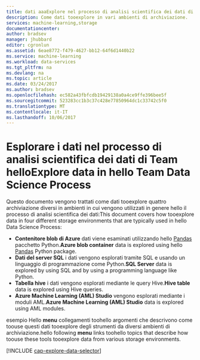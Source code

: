 ```yaml
---
title: dati aaaExplore nel processo di analisi scientifica dei dati di Team hello | Documenti Microsoft
description: Come dati tooexplore in vari ambienti di archiviazione.
services: machine-learning,storage
documentationcenter: 
author: bradsev
manager: jhubbard
editor: cgronlun
ms.assetid: 6eae8772-f479-4627-bb12-64f6d1440b22
ms.service: machine-learning
ms.workload: data-services
ms.tgt_pltfrm: na
ms.devlang: na
ms.topic: article
ms.date: 03/24/2017
ms.author: bradsev
ms.openlocfilehash: ec582a43fbfcdb19429138a0a4ce9ffe396bee5f
ms.sourcegitcommit: 523283cc1b3c37c428e77850964dc1c33742c5f0
ms.translationtype: MT
ms.contentlocale: it-IT
ms.lasthandoff: 10/06/2017
---
```

# <a name="explore-data-in-hello-team-data-science-process"></a><span data-ttu-id="ed4e1-103">Esplorare i dati nel processo di analisi scientifica dei dati di Team hello</span><span class="sxs-lookup"><span data-stu-id="ed4e1-103">Explore data in hello Team Data Science Process</span></span>
<span data-ttu-id="ed4e1-104">Questo documento vengono trattati come dati tooexplore quattro archiviazione diversi in ambienti in cui vengono utilizzati in genere hello il processo di analisi scientifica dei dati:</span><span class="sxs-lookup"><span data-stu-id="ed4e1-104">This document covers how tooexplore data in four different storage environments that are typically used in hello Data Science Process:</span></span>

* <span data-ttu-id="ed4e1-105">**Contenitore blob di Azure** dati viene esaminati utilizzando hello [Pandas](http://pandas.pydata.org/) pacchetto Python.</span><span class="sxs-lookup"><span data-stu-id="ed4e1-105">**Azure blob container** data is explored using hello [Pandas](http://pandas.pydata.org/) Python package.</span></span>
* <span data-ttu-id="ed4e1-106">**Dati del server SQL** i dati vengono esplorati tramite SQL e usando un linguaggio di programmazione come Python.</span><span class="sxs-lookup"><span data-stu-id="ed4e1-106">**SQL Server** data is explored by using SQL and by using a programming language like Python.</span></span>
* <span data-ttu-id="ed4e1-107">**Tabella hive** i dati vengono esplorati mediante le query Hive.</span><span class="sxs-lookup"><span data-stu-id="ed4e1-107">**Hive table** data is explored using Hive queries.</span></span>
* <span data-ttu-id="ed4e1-108">**Azure Machine Learning (AML) Studio** vengono esplorati mediante i moduli AML.</span><span class="sxs-lookup"><span data-stu-id="ed4e1-108">**Azure Machine Learning (AML) Studio** data is explored using AML modules.</span></span>

<span data-ttu-id="ed4e1-109">esempio Hello **menu** collegamenti toohello argomenti che descrivono come toouse questi dati tooexplore degli strumenti da diversi ambienti di archiviazione.</span><span class="sxs-lookup"><span data-stu-id="ed4e1-109">hello following **menu** links toohello topics that describe how toouse these tools tooexplore data from various storage environments.</span></span> 

[!INCLUDE [cap-explore-data-selector](../../includes/cap-explore-data-selector.md)]


